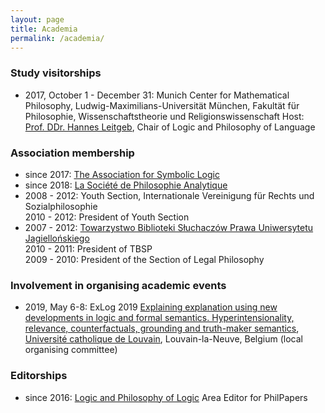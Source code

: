 ```yaml
---
layout: page
title: Academia
permalink: /academia/
---
```


### Study visitorships


- 2017, October 1 - December 31: Munich Center for Mathematical Philosophy, Ludwig-Maximilians-Universität München, Fakultät für Philosophie, Wissenschaftstheorie und Religionswissenschaft
Host: [Prof. DDr. Hannes Leitgeb](https://www.mcmp.philosophie.uni-muenchen.de/about/setting/chair_logic_lang/index.html), Chair of Logic and Philosophy of Language


### Association membership


- since 2017: [The Association for Symbolic Logic](https://aslonline.org/)
- since 2018: [La Société de Philosophie Analytique](https://sopha.univ-paris1.fr/)
- 2008 - 2012: Youth Section, Internationale Vereinigung für Rechts und Sozialphilosophie  
  2010 - 2012: President of Youth Section
- 2007 - 2012: [Towarzystwo Biblioteki Słuchaczów Prawa Uniwersytetu Jagiellońskiego](http://www.tbsp.wpia.uj.edu.pl/)  
  2010 - 2011: President of TBSP  
  2009 - 2010: President of the Section of Legal Philosophy


### Involvement in organising academic events


- 2019, May 6-8: ExLog 2019 [Explaining explanation using new developments in logic and formal semantics. Hyperintensionality, relevance, counterfactuals, grounding and truth-maker semantics](https://sites.google.com/view/exlog2019), [Université catholique de Louvain](https://uclouvain.be/fr/index.html), Louvain-la-Neuve, Belgium (local organising committee)


### Editorships

- since 2016: [Logic and Philosophy of Logic](https://philpapers.org/browse/logic-and-philosophy-of-logic) Area Editor for PhilPapers
